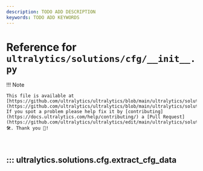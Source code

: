 ```yaml
---
description: TODO ADD DESCRIPTION
keywords: TODO ADD KEYWORDS
---
```


# Reference for `ultralytics/solutions/cfg/__init__.py`

!!! Note

    This file is available at [https://github.com/ultralytics/ultralytics/blob/main/ultralytics/solutions/cfg/\_\_init\_\_.py](https://github.com/ultralytics/ultralytics/blob/main/ultralytics/solutions/cfg/__init__.py). If you spot a problem please help fix it by [contributing](https://docs.ultralytics.com/help/contributing/) a [Pull Request](https://github.com/ultralytics/ultralytics/edit/main/ultralytics/solutions/cfg/__init__.py) 🛠️. Thank you 🙏!

<br>

## ::: ultralytics.solutions.cfg.extract_cfg_data

<br><br>
